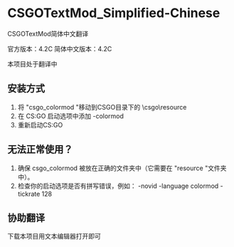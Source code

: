 # CSGOTextMod_Simplified-Chinese
CSGOTextMod简体中文翻译

官方版本：4.2C
简体中文版本：4.2C

本项目处于翻译中

## 安装方式

1. 将 "csgo_colormod "移动到CSGO目录下的 \csgo\resource 
2. 在 CS:GO 启动选项中添加 -colormod
3. 重新启动CS:GO

## 无法正常使用？
1. 确保 csgo_colormod 被放在正确的文件夹中（它需要在 "resource "文件夹中）。
2. 检查你的启动选项是否有拼写错误，例如： -novid -language colormod -tickrate 128

## 协助翻译
下载本项目用文本编辑器打开即可
